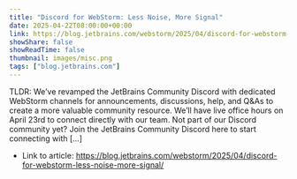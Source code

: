 ```yaml
---
title: "Discord for WebStorm: Less Noise, More Signal"
date: 2025-04-22T08:00:00+00:00
link: https://blog.jetbrains.com/webstorm/2025/04/discord-for-webstorm-less-noise-more-signal/
showShare: false
showReadTime: false
thumbnail: images/misc.png
tags: ["blog.jetbrains.com"]
---
```

TLDR: We’ve revamped the JetBrains Community Discord with dedicated WebStorm channels for announcements, discussions, help, and Q&As to create a more valuable community resource. We’ll have live office hours on April 23rd to connect directly with our team. Not part of our Discord community yet? Join the JetBrains Community Discord here to start connecting with […]

- Link to article: https://blog.jetbrains.com/webstorm/2025/04/discord-for-webstorm-less-noise-more-signal/